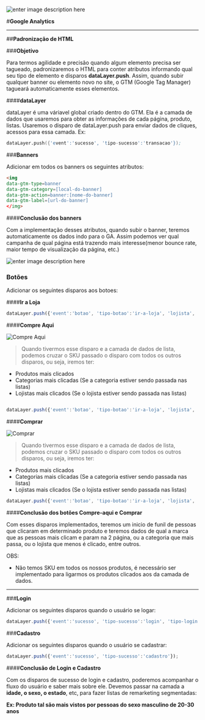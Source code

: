 ![enter image description here](http://image.buscape.com/material/buscape.png)

#**Google Analytics**

-------------------
##**Padronização de HTML**


###**Objetivo**

Para termos agilidade e precisão quando algum elemento precisa ser tagueado, padronizaremos o HTML para conter atributos informando qual seu tipo de elemento e disparos **dataLayer.push**. Assim, quando subir qualquer banner ou elemento novo no site, o GTM (Google Tag Manager) tagueará automaticamente esses elementos. 


####**dataLayer**

dataLayer é uma váriavel global criado dentro do GTM. Ela é a camada de dados que usaremos para obter as informações de cada página, produto, listas. 
Usaremos o disparo de dataLayer.push para enviar dados de cliques, acessos para essa camada. Ex:

```s
dataLayer.push({'event':'sucesso', 'tipo-sucesso':'transacao'});
```


###**Banners**

Adicionar em todos os banners os seguintes atributos:

```html
<img 
data-gtm-type=banner
data-gtm-category=[local-do-banner]
data-gtm-action=banner:[nome-do-banner]
data-gtm-label=[url-do-banner]
</img>
```

####**Conclusão dos banners**

Com a implementação desses atributos, quando subir o banner, teremos automaticamente os dados indo para o GA. Assim podemos ver qual campanha de  qual página está trazendo mais interesse(menor bounce rate, maior tempo de visualização da página, etc.)



![enter image description here](http://tockaos.github.io/buscape/padroes/html/img/banner.jpg)



### **Botões**

Adicionar os seguintes disparos aos botoes:

####**Ir a Loja**

```js
dataLayer.push({'event':'botao', 'tipo-botao':'ir-a-loja', 'lojista', 'magazine-luiza'});

```

####**Compre Aqui**

![Compre Aqui](http://tockaos.github.io/buscape/padroes/html/img/compre-aqui.jpg)

> Quando tivermos esse disparo e a camada de dados de lista, podemos cruzar o SKU passado o disparo com todos os outros disparos, ou seja, iremos ter:

 - Produtos mais clicados
 - Categorias mais clicadas (Se a categoria estiver sendo passada nas listas) 
 - Lojistas mais clicados (Se o lojista estiver sendo passada nas listas)

```js

dataLayer.push({'event':'botao', 'tipo-botao':'ir-a-loja', 'lojista', 'magazine-luiza', 'sku':'[SKU-DO-PRODUTO]'});

```

####**Comprar**

![Comprar](http://tockaos.github.io/buscape/padroes/html/img/comprar.jpg)

>Quando tivermos esse disparo e a camada de dados de lista, podemos cruzar o SKU passado o disparo com todos os outros disparos, ou seja, iremos ter:

  - Produtos mais clicados
  - Categorias mais clicadas (Se a categoria estiver sendo passada nas listas) 
  - Lojistas mais clicados (Se o lojista estiver sendo passada nas listas)

```js
dataLayer.push({'event':'botao', 'tipo-botao':'ir-a-loja', 'lojista', 'magazine-luiza', 'sku':'[SKU-DO-PRODUTO]'});

```

####**Conclusão dos botões Compre-aqui e Comprar**

Com esses disparos implementados, teremos um inicio de funil de pessoas que clicaram em determinado produto e teremos dados de qual a marca que as pessoas mais clicam e param na 2 página, ou a categoria que mais passa, ou o lojista que menos é clicado, entre outros.

OBS:

 - Não temos SKU em todos os nossos produtos, é necessário ser implementado para ligarmos os produtos clicados aos da camada de dados.

----------


###**Login**

Adicionar os seguintes disparos quando o usuário se logar:

```js
dataLayer.push({'event':'sucesso', 'tipo-sucesso':'login', 'tipo-login':'facebook'});

```

###**Cadastro**

Adicionar os seguintes disparos quando o usuário se cadastrar:

```js
dataLayer.push({'event':'sucesso', 'tipo-sucesso':'cadastro'});

```


####**Conclusão de Login e Cadastro**

Com os disparos de sucesso de login e cadastro, poderemos acompanhar o fluxo do usuário e saber mais sobre ele. Devemos passar na camada a **idade, o sexo, o estado**, etc, para fazer listas de remarketing segmentadas:

**Ex:  Produto tal são mais vistos por pessoas do sexo masculino de 20-30 anos**